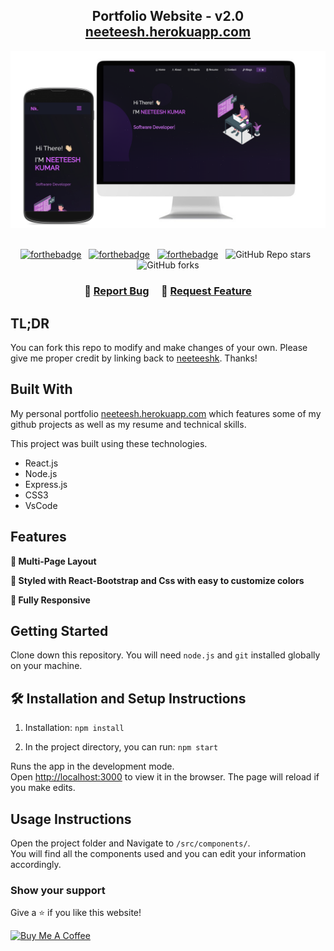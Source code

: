 
<h2 align="center">
  Portfolio Website - v2.0<br/>
  <a href="https://neeteesh.herokuapp.com/" target="_blank">neeteesh.herokuapp.com</a>
</h2>
<div align="center">
  <img alt="Demo" src="./Images/readme-img1.png" />
</div>

<br/>

<center>

[![forthebadge](https://forthebadge.com/images/badges/built-with-love.svg)](https://forthebadge.com) &nbsp;
[![forthebadge](https://forthebadge.com/images/badges/made-with-javascript.svg)](https://forthebadge.com) &nbsp;
[![forthebadge](https://forthebadge.com/images/badges/open-source.svg)](https://forthebadge.com) &nbsp;
![GitHub Repo stars](https://img.shields.io/github/stars/neeteeshk/myportfolio?color=red&logo=github&style=for-the-badge) &nbsp;
![GitHub forks](https://img.shields.io/github/forks/neeteeshk/myportfolio?color=red&logo=github&style=for-the-badge)

</center>

<h3 align="center">
    🔹
    <a href="https://neeteesh.herokuapp.com/">Report Bug</a> &nbsp; &nbsp;
    🔹
    <a href="https://neeteesh.herokuapp.com/">Request Feature</a>
</h3>

## TL;DR

You can fork this repo to modify and make changes of your own. Please give me proper credit by linking back to [neeteeshk](https://neeteesh.herokuapp.com/). Thanks!

## Built With

My personal portfolio <a href="https://neeteesh.herokuapp.com/" target="_blank">neeteesh.herokuapp.com</a> which features some of my github projects as well as my resume and technical skills.<br/>

This project was built using these technologies.

- React.js
- Node.js
- Express.js
- CSS3
- VsCode

## Features

**📖 Multi-Page Layout**

**🎨 Styled with React-Bootstrap and Css with easy to customize colors**

**📱 Fully Responsive**

## Getting Started

Clone down this repository. You will need `node.js` and `git` installed globally on your machine.

## 🛠 Installation and Setup Instructions

1. Installation: `npm install`

2. In the project directory, you can run: `npm start`

Runs the app in the development mode.\
Open [http://localhost:3000](http://localhost:3000) to view it in the browser.
The page will reload if you make edits.

## Usage Instructions

Open the project folder and Navigate to `/src/components/`. <br/>
You will find all the components used and you can edit your information accordingly.

### Show your support

Give a ⭐ if you like this website!

<a href="https://www.buymeacoffee.com/neeteesh0" target="_blank"><img src="https://cdn.buymeacoffee.com/buttons/v2/default-violet.png" alt="Buy Me A Coffee" height= "60px" width= "217px" ></a>
